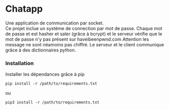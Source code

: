 # Chatapp
Une application de communication par socket.<br>
Ce projet inclue un système de connection par mot de passe.
Chaque mot de passe et est hasher et saler (grâce à bcrypt) et le serveur vérifie que le mot de passe n'y pas présent sur haveibeenpwnd.com
Attention les message ne sont néamoins pas chiffré. 
Le serveur et le client communique grâce à des dictionnaires python.

### Installation
Installer les dépendances grâce à pip
```
pip install -r /path/to/requirements.txt
```
ou
```
pip3 install -r /path/to/requirements.txt
```
